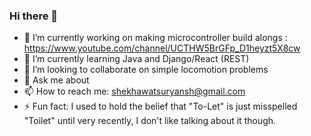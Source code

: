 ### Hi there 👋

<!--
**suryanshshekhawat/suryanshshekhawat** is a ✨ _special_ ✨ repository because its `README.md` (this file) appears on your GitHub profile.

Here are some ideas to get you started:
-->

- 🔭 I’m currently working on making microcontroller build alongs : https://www.youtube.com/channel/UCTHW5BrGFp_D1heyzt5X8cw
- 🌱 I’m currently learning Java and Django/React (REST)
- 👯 I’m looking to collaborate on simple locomotion problems
- 💬 Ask me about 
- 📫 How to reach me: shekhawatsuryansh@gmail.com
- ⚡ Fun fact: I used to hold the belief that "To-Let" is just misspelled "Toilet" until very recently, I don't like talking about it though.
